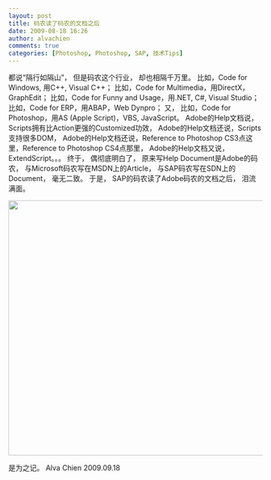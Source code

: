 ```yaml
---
layout: post
title: 码农读了码农的文档之后
date: 2009-08-18 16:26
author: alvachien
comments: true
categories: [Photoshop, Photoshop, SAP, 技术Tips]
---
```

都说“隔行如隔山”，
但是码农这个行业，
却也相隔千万里。
比如，Code for Windows, 用C++, Visual C++；
比如，Code for Multimedia，用DirectX，GraphEdit；
比如，Code for Funny and Usage，用.NET, C#, Visual Studio；
比如，Code for ERP，用ABAP，Web Dynpro；
又，
比如，Code for Photoshop，用AS (Apple Script)，VBS, JavaScript。
Adobe的Help文档说，Scripts拥有比Action更强的Customized功效，
Adobe的Help文档还说，Scripts支持很多DOM，
Adobe的Help文档还说，Reference to Photoshop CS3点这里，Reference to Photoshop CS4点那里，
Adobe的Help文档又说，ExtendScript。。。
终于，
偶彻底明白了，
原来写Help Document是Adobe的码农，
与Microsoft码农写在MSDN上的Article，
与SAP码农写在SDN上的Document，
毫无二致。
于是，
SAP的码农读了Adobe码农的文档之后，
泪流满面。

<a href="http://www.alvachien.com/alvablog/wp-content/uploads/2010/10/ExtendScript.jpg"><img class="alignnone size-full wp-image-575" title="ExtendScript" src="http://www.alvachien.com/alvablog/wp-content/uploads/2010/10/ExtendScript.jpg" alt="" width="820" height="505" /></a>

是为之记。
Alva Chien
2009.09.18
